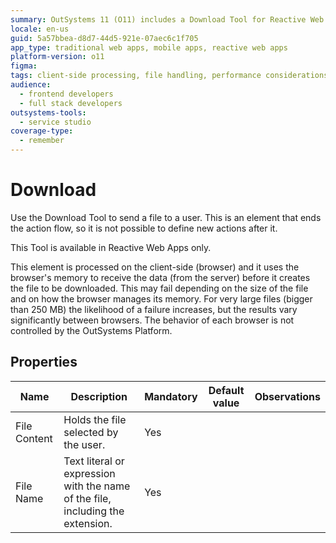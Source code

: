 ```yaml
---
summary: OutSystems 11 (O11) includes a Download Tool for Reactive Web Apps, handling client-side file downloads with potential limitations for large files.
locale: en-us
guid: 5a57bbea-d8d7-44d5-921e-07aec6c1f705
app_type: traditional web apps, mobile apps, reactive web apps
platform-version: o11
figma:
tags: client-side processing, file handling, performance considerations, browser compatibility, memory management
audience:
  - frontend developers
  - full stack developers
outsystems-tools:
  - service studio
coverage-type:
  - remember
---
```


# Download

Use the Download Tool to send a file to a user. This is an element that ends the action flow, so it is not possible to define new actions after it.

This Tool is available in Reactive Web Apps only.

<div class="info" markdown="1">

This element is processed on the client-side (browser) and it uses the browser's memory to receive the data (from the server) before it creates the file to be downloaded. This may fail depending on the size of the file and on how the browser manages its memory. For very large files (bigger than 250 MB) the likelihood of a failure increases, but the results vary significantly between browsers. The behavior of each browser is not controlled by the OutSystems Platform.

</div>

## Properties

|Name|Description|Mandatory|Default value|Observations|
|--- |--- |--- |--- |--- |
|File Content|Holds the file selected by the user.|Yes|||
|File Name|Text literal or expression with the name of the file, including the extension.|Yes|||
